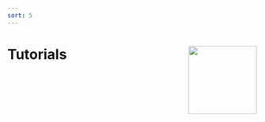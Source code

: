 ```yaml
---
sort: 5
---
```


# Tutorials <img src="assets/images/dfqr_hex.png?raw=true" align="right" height="138" />

